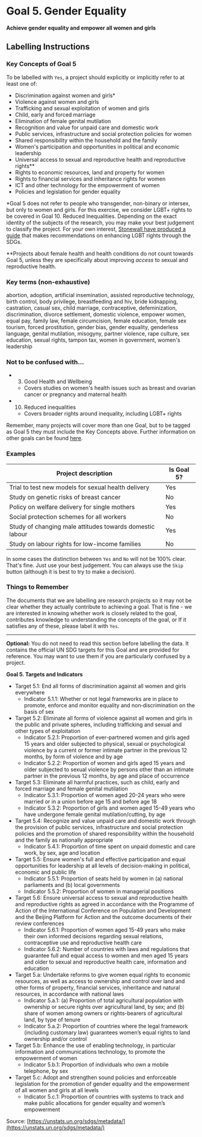 # Goal 5. Gender Equality
**Achieve gender equality and empower all women and girls**

## Labelling Instructions

### Key Concepts of Goal 5

To be labelled with `Yes`, a project should explicitly or implicitly refer to at least one of:

* Discrimination against women and girls*
* Violence against women and girls
* Trafficking and sexual exploitation of women and girls
* Child, early and forced marriage
* Elimination of female genital mutilation
* Recognition and value for unpaid care and domestic work
* Public services, infrastructure and social protection policies for women 
* Shared responsibility within the household and the family
* Women's participation and opportunities in political and economic leadership
* Universal access to sexual and reproductive health and reproductive rights**
* Rights to economic resources, land and property for women
* Rights to financial services and inheritance rights for women
* ICT and other technology for the empowerment of women
* Policies and legislation for gender equality

*Goal 5 does not refer to people who transgender, non-binary or intersex, but only to women and girls. For this exercise, we consider LGBT+ rights to be covered in Goal 10. Reduced Inequalities. Depending on the exact identity of the subjects of the research, you may make your best judgement to classify the project. For your own interest, [Stonewall have produced a guide](https://www.stonewall.org.uk/system/files/sdg-guide.pdf) that makes recommendations on enhancing LGBT rights through the SDGs.

**Projects about female health and health conditions do not count towards Goal 5, unless they are specifically about improving _access_ to sexual and reproductive health.

### Key terms (non-exhaustive)
abortion, adoption, artificial insemination, assisted reproductive technology, birth control, body privilege, breastfeeding and hiv, bride kidnapping, castration, casual sex, child marriage, contraceptive, defeminization, discrimination, divorce settlement, domestic violence, empower women, equal pay, family law, female circumcision, female education, female sex tourism, forced prostitution, gender bias, gender equality, genderless language, genital mutilation, misogyny, partner violence, rape culture, sex education, sexual rights, tampon tax, women in government, women's leadership


### Not to be confused with...

- 3. Good Health and Wellbeing
	- Covers studies on women's health issues such as breast and ovarian cancer or pregnancy and maternal health
- 10. Reduced inequalities
	- Covers broader rights around inequality, including LGBT+ rights

Remember, many projects will cover more than one Goal, but to be tagged as Goal 5 they must include the Key Concepts above. Further information on other goals can be found [here](https://unstats.un.org/sdgs/metadata/).

### Examples

| Project description                                      | Is Goal 5? |
|----------------------------------------------------------|------------|
| Trial to test new models for sexual health delivery      | Yes        |
| Study on genetic risks of breast cancer                  | No         |
| Policy on welfare delivery for single mothers            | Yes        |
| Social protection schemes for all workers                | No         |
| Study of changing male attitudes towards domestic labour | Yes        |
| Study on labour rights for low-income families           | No         |

In some cases the distinction between `Yes` and `No` will not be 100% clear. That's fine. Just use your best judgement. You can always use the `Skip` button (although it is best to try to make a decision).


### Things to Remember

The documents that we are labelling are research projects so it may not be clear whether they actually contribute to achieving a goal. That is fine - we are interested in knowing whether work is closely related to the goal, contributes knowledge to understanding the concepts of the goal, or If it satisfies any of these, please label it with `Yes`.


---

**Optional:** You do not need to read this section before labelling the data. It contains the official UN SDG targets for this Goal and are provided for reference. You may want to use them if you are particularly confused by a project.


**Goal 5. Targets and Indicators**

* Target 5.1: End all forms of discrimination against all women and girls everywhere
	* Indicator 5.1.1: Whether or not legal frameworks are in place to promote, enforce and monitor equality and non‑discrimination on the basis of sex
* Target 5.2: Eliminate all forms of violence against all women and girls in the public and private spheres, including trafficking and sexual and other types of exploitation
	* Indicator 5.2.1: Proportion of ever-partnered women and girls aged 15 years and older subjected to physical, sexual or psychological violence by a current or former intimate partner in the previous 12 months, by form of violence and by age
	* Indicator 5.2.2: Proportion of women and girls aged 15 years and older subjected to sexual violence by persons other than an intimate partner in the previous 12 months, by age and place of occurrence
* Target 5.3: Eliminate all harmful practices, such as child, early and forced marriage and female genital mutilation
	* Indicator 5.3.1: Proportion of women aged 20-24 years who were married or in a union before age 15 and before age 18
	* Indicator 5.3.2: Proportion of girls and women aged 15-49 years who have undergone female genital mutilation/cutting, by age
* Target 5.4: Recognize and value unpaid care and domestic work through the provision of public services, infrastructure and social protection policies and the promotion of shared responsibility within the household and the family as nationally appropriate
	* Indicator 5.4.1: Proportion of time spent on unpaid domestic and care work, by sex, age and location
* Target 5.5: Ensure women's full and effective participation and equal opportunities for leadership at all levels of decision-making in political, economic and public life
	* Indicator 5.5.1: Proportion of seats held by women in (a) national parliaments and (b) local governments
	* Indicator 5.5.2: Proportion of women in managerial positions
* Target 5.6: Ensure universal access to sexual and reproductive health and reproductive rights as agreed in accordance with the Programme of Action of the International Conference on Population and Development and the Beijing Platform for Action and the outcome documents of their review conferences
	* Indicator 5.6.1: Proportion of women aged 15-49 years who make their own informed decisions regarding sexual relations, contraceptive use and reproductive health care
	* Indicator 5.6.2: Number of countries with laws and regulations that guarantee full and equal access to women and men aged 15 years and older to sexual and reproductive health care, information and education
* Target 5.a: Undertake reforms to give women equal rights to economic resources, as well as access to ownership and control over land and other forms of property, financial services, inheritance and natural resources, in accordance with national laws
	* Indicator 5.a.1: (a) Proportion of total agricultural population with ownership or secure rights over agricultural land, by sex; and (b) share of women among owners or rights-bearers of agricultural land, by type of tenure
	* Indicator 5.a.2: Proportion of countries where the legal framework (including customary law) guarantees women’s equal rights to land ownership and/or control
* Target 5.b: Enhance the use of enabling technology, in particular information and communications technology, to promote the empowerment of women
	* Indicator 5.b.1: Proportion of individuals who own a mobile telephone, by sex
* Target 5.c: Adopt and strengthen sound policies and enforceable legislation for the promotion of gender equality and the empowerment of all women and girls at all levels
	* Indicator 5.c.1: Proportion of countries with systems to track and make public allocations for gender equality and women’s empowerment

Source: [https://unstats.un.org/sdgs/metadata/](https://unstats.un.org/sdgs/metadata/)